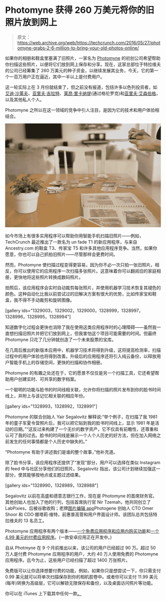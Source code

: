 # Photomyne 获得 260 万美元将你的旧照片放到网上

> 原文：<https://web.archive.org/web/https://techcrunch.com/2016/05/27/photomyne-grabs-2-6-million-to-bring-your-old-photos-online/>

如果你的相册和鞋盒里塞满了旧照片，一家名为 [Photomyne](https://web.archive.org/web/20230403142906/http://www.photomyne.com/) 的初创公司希望帮助你扫描这些照片，以便将它们放到网上保存和分享。现在，这家总部位于特拉维夫的公司已经筹集了 260 万美元的种子资金，以继续发展其业务，今天，它的第一个一百万用户正在逼近，其中一半以上是付费用户。

这一轮实际上在 3 月份就结束了，但之前没有报道，包括许多以色列投资者，如[艾迪·沙莱夫](https://web.archive.org/web/20230403142906/https://il.linkedin.com/in/eddy-shalev-21064b9a)、[亚里夫·吉拉特](https://web.archive.org/web/20230403142906/https://il.linkedin.com/in/yariv-gilat-620674)、[莱昂·里卡纳提](https://web.archive.org/web/20230403142906/https://il.linkedin.com/in/leon-recanati-75a5166)(通过格伦罗克)和[亚里夫·艾森伯格](https://web.archive.org/web/20230403142906/https://il.linkedin.com/in/yariveisenberg)，以及其他私人个人。

Photomyne 之所以在这一领域的竞争中引人注目，是因为它的技术和用户体验相结合。

![1 (1)](img/eb726644c7670eb6b3ea35361fb3bde9.png)

如今市场上有很多实用程序可以帮助你用智能手机扫描旧照片——例如，TechCrunch 最近推出了一款名为 un fade T1 的新应用程序，与来自 Ancestry.com 的鞋盒 T3、传家宝 T5 和许多其他应用程序竞争。当然，如果你愿意，你也可以自己抓拍旧照片——尽管那样会更费时间。

然而，Photomyne 使扫描过程变得更容易，因为你不必一次只拍一张旧照片。相反，你可以使用它的应用程序一次扫描多张照片。这意味着你可以翻阅旧的家庭相册，更快地将这些照片转换成数码照片。

拍照后，该应用程序会实时自动裁剪每张照片，并使用机器学习技术恢复其褪色的颜色。这种自动化比我以前尝试过的旧解决方案有很大的优势，比如传家宝和鞋盒，我不得不手动裁剪和旋转图像。

[gallery ids="1329003，1329002，1329000，1328999，1328997，1328996，1328995，1328994"]

知道数字化过程会更快也消除了我在使用这类应用程序时的心理障碍——虽然我一直想扫描旧照片并把它们放到网上，但我害怕这个项目可能需要的时间。但最终 Photomyne 只花了几分钟就创造了一个未来股票的宝库。

在几周后推出的新版本应用中，机器学习技术将得到升级，这将提高检测率，扫描过程中的用户体验也将得到改善。升级后的应用程序还将引入纯云备份，以释放用户智能手机上的存储空间，更快的扫描和协作相册。

Photomyne 的有趣之处还在于，它的愿景不仅仅是另一个扫描工具，它还希望帮助用户创建实时、可共享的数字档案。

一个聪明的功能与脸书的时间线相关联，允许你将扫描的照片发布到你的脸书时间线上，并附上与该记忆相关联的相应年份。

[gallery ids="1328993，1328992，1328991"]

Photomyne 的联合创始人 Yair Segalovitz 解释说:“举个例子，在扫描了我 1981 年的童子军夏令营照片后，我可以把它贴到我的脸书时间线上，显示 1981 年是活动的日期。”“这反过来构建了一个无价的数字资产，它不仅具有前瞻性，还尊重和认可了我的过去。脸书的时间线是展示一个人个人历史的好方法，但在加入网络之前发生的任何事情都是个人历史中缺失的。”

“Photomyne 有助于讲述我们是谁的整个故事，”他补充道。

除了脸书分享，该应用程序还提供了“发现”部分，用户可以选择在类似 Instagram 的 feed 中与社区分享他们的旧照片。Segalovitz 指出，该公司计划继续加强这一部分，使其能够按地点或主题过滤结果。

[gallery ids="1328990，1328989，1328988"]

Segalovitz 以前在高盛和德意志银行工作，现在是 Photomyne 的首席财务官。其他创始人也加入了他的行列，包括首席执行官 Nir Tzemah，他共同创立了 LabPixies，后被谷歌收购；老牌[图片编辑 app](https://web.archive.org/web/20230403142906/https://itunes.apple.com/us/app/photogene-4/id363448251?mt=8)Photogene 创始人 CTO Omer Shoor 和 CDO·娜塔莉·维特，前惠普高管和用户界面设计师。该团队总共包括特拉维夫的 13 名员工。

Photomyne 应用程序有两个版本——[一个免费应用程序和应用内购买功能](https://web.archive.org/web/20230403142906/https://itunes.apple.com/us/app/photomyne-album-scanner/id1037784828?mt=8)和[一个 4.99 美元的付费应用程序](https://web.archive.org/web/20230403142906/https://itunes.apple.com/us/app/photomyne-pro-album-scanner/id951627022?mt=8)。(一款安卓应用正在开发中。)

自从 Photmyne 在 9 个月前推出以来，该公司的用户已经超过 90 万。超过 50 万人是付费 Photomyne 应用程序的用户，大约 40 万人使用免费的 Photomyne 应用程序。迄今为止，这些用户已经扫描了超过 1400 万张照片。

免费版可以让你选择想要付费的功能，例如，如果你只是想尝试一下，你只需支付 0.99 美元就可以将单次扫描保存到你的相机胶卷中。或者你可以支付 11.99 美元(每年)转换为高级层，它可以解锁无限保存和备份，以及桌面访问照片等功能。

你可以在 iTunes 上下载其中任何一款[。](https://web.archive.org/web/20230403142906/https://itunes.apple.com/us/developer/photomyne-ltd/id951627021)